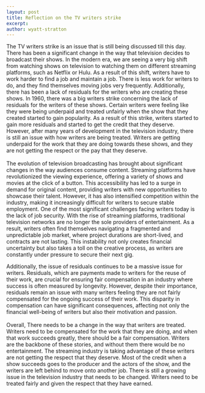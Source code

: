 ```yaml
---
layout: post
title: Reflection on the TV writers strike 
excerpt: 
author: wyatt-stratton
---
```

The TV writers strike is an issue that is still being discussed till this day. There has been a significant change in the way that television decides to broadcast their shows. In the modern era, we are seeing a very big shift from watching shows on television to watching them on different streaming platforms, such as Netflix or Hulu. As a result of this shift, writers have to work harder to find a job and maintain a job. There is less work for writers to do, and they find themselves moving jobs very frequently. Additionally, there has been a lack of residuals for the writers who are creating these shows. In 1960, there was a big writers strike concerning the lack of residuals for the writers of these shows. Certain writers were feeling like they were being underpaid and treated unfairly when the show that they created started to gain popularity. As a result of this strike, writers started to gain more residuals and started to get the credit that they deserve. However, after many years of development in the television industry, there is still an issue with how writers are being treated. Writers are getting underpaid for the work that they are doing towards these shows, and they are not getting the respect or the pay that they deserve.
<br>
<br>
The evolution of television broadcasting has brought about significant changes in the way audiences consume content. Streaming platforms have revolutionized the viewing experience, offering a variety of shows and movies at the click of a button. This accessibility has led to a surge in demand for original content, providing writers with new opportunities to showcase their talent. However, it has also intensified competition within the industry, making it increasingly difficult for writers to secure stable employment. One of the most significant challenges facing writers today is the lack of job security. With the rise of streaming platforms, traditional television networks are no longer the sole providers of entertainment. As a result, writers often find themselves navigating a fragmented and unpredictable job market, where project durations are short-lived, and contracts are not lasting. This instability not only creates financial uncertainty but also takes a toll on the creative process, as writers are constantly under pressure to secure their next gig.

Additionally, the issue of residuals continues to be a massive issue for writers. Residuals, which are payments made to writers for the reuse of their work, are crucial for ensuring fair compensation in an industry where success is often measured by longevity. However, despite their importance, residuals remain an issue with many writers feeling they are not fairly compensated for the ongoing success of their work. This disparity in compensation can have significant consequences, affecting not only the financial well-being of writers but also their motivation and passion. 
<br>
<br>
Overall, There needs to be a change in the way that writers are treated. Writers need to be compensated for the work that they are doing, and when that work succeeds greatly, there should be a fair compensation. Writers are the backbone of these stories, and without them there would be no entertainment. The streaming industry is taking advantage of these writers are not getting the respect that they deserve. Most of the credit when a show succeeds goes to the producer and the actors of the show, and the writers are left behind to move onto another job. There is still a growing issue in the television industry that needs to be changed. Writers need to be treated fairly and given the respect that they have earned. 
